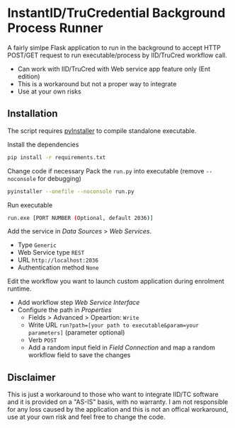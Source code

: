 # InstantID/TruCredential Background Process Runner

A fairly simlpe Flask application to run in the background to accept HTTP POST/GET request to run executable/process by IID/TruCred workflow call.

- Can work with IID/TruCred with Web service app feature only (Ent edition)
- This is a workaround but not a proper way to integrate
- Use at your own risks

## Installation

The script requires [pyInstaller](https://pyinstaller.readthedocs.io/en/stable) to compile standalone executable.

Install the dependencies
```sh
pip install -r requirements.txt
```

Change code if necessary
Pack the `run.py` into executable (remove `--noconsole` for debugging)
```sh
pyinstaller --onefile --noconsole run.py
```

Run executable
```sh
run.exe [PORT NUMBER (Optional, default 2036)]
```

Add the service in *Data Sources* > *Web Services*.
- Type `Generic`
- Web Service type `REST`
- URL `http://localhost:2036`
- Authentication method `None`

Edit the workflow you want to launch custom application during enrolment runtime.
- Add workflow step *Web Service Interface*
- Configure the path in *Properties*
    - Fields > Advanced > Opeartion: `Write`
    - Write URL `run?path=[your path to executable&param=your parameters]` (parameter optional)
    - Verb `POST`
    - Add a random input field in *Field Connection* and map a random workflow field to save the changes


## Disclaimer
This is just a workaround to those who want to integrate IID/TC software and it is provided on a "AS-IS" basis, with no warranty.
I am not responsible for any loss caused by the application and this is not an offical workaround, use at your own risk and feel free to change the code.